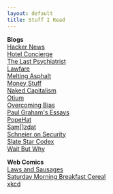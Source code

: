 ```yaml
---
layout: default
title: Stuff I Read
---
```


**Blogs**  
[Hacker News](https://news.ycombinator.com/)  
[Hotel Concierge](https://hotelconcierge.tumblr.com)  
[The Last Psychiatrist](https://thelastpsychiatrist.com)  
[Lawfare](https://lawfareblog.com/)  
[Melting Asphalt](https://meltingasphalt.com)  
[Money Stuff](https://www.bloomberg.com/view/topics/money-stuff)  
[Naked Capitalism](https://www.nakedcapitalism.com/)  
[Otium](https://srconstantin.wordpress.com/)  
[Overcoming Bias](https://www.overcomingbias.com/)  
[Paul Graham's Essays](http://paulgraham.com/articles.html)  
[PopeHat](https://www.popehat.com/)  
[Sam\[\]zdat](https://samzdat.com/)  
[Schneier on Security](https://www.schneier.com/)  
[Slate Star Codex](http://slatestarcodex.com/)  
[Wait But Why](https://waitbutwhy.com)  

**Web Comics**  
[Laws and Sausages](http://lawsandsausagescomic.com/comic)  
[Saturday Morning Breakfast Cereal](http://smbc-comics.com/)  
[xkcd](https://xkcd.com/)  
